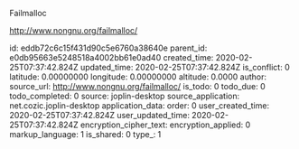 Failmalloc

http://www.nongnu.org/failmalloc/

id: eddb72c6c15f431d90c5e6760a38640e
parent_id: e0db95663e5248518a4002bb61e0ad40
created_time: 2020-02-25T07:37:42.824Z
updated_time: 2020-02-25T07:37:42.824Z
is_conflict: 0
latitude: 0.00000000
longitude: 0.00000000
altitude: 0.0000
author: 
source_url: http://www.nongnu.org/failmalloc/
is_todo: 0
todo_due: 0
todo_completed: 0
source: joplin-desktop
source_application: net.cozic.joplin-desktop
application_data: 
order: 0
user_created_time: 2020-02-25T07:37:42.824Z
user_updated_time: 2020-02-25T07:37:42.824Z
encryption_cipher_text: 
encryption_applied: 0
markup_language: 1
is_shared: 0
type_: 1
